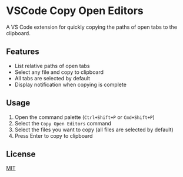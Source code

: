 # VSCode Copy Open Editors

A VS Code extension for quickly copying the paths of open tabs to the clipboard.

## Features

- List relative paths of open tabs
- Select any file and copy to clipboard
- All tabs are selected by default
- Display notification when copying is complete

## Usage

1. Open the command palette (`Ctrl+Shift+P` or `Cmd+Shift+P`)
2. Select the `Copy Open Editors` command
3. Select the files you want to copy (all files are selected by default)
4. Press Enter to copy to clipboard

## License

[MIT](LICENSE)
